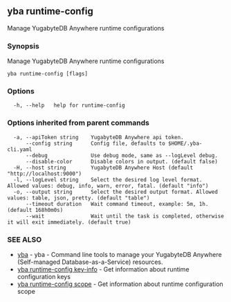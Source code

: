 ## yba runtime-config

Manage YugabyteDB Anywhere runtime configurations

### Synopsis

Manage YugabyteDB Anywhere runtime configurations

```
yba runtime-config [flags]
```

### Options

```
  -h, --help   help for runtime-config
```

### Options inherited from parent commands

```
  -a, --apiToken string    YugabyteDB Anywhere api token.
      --config string      Config file, defaults to $HOME/.yba-cli.yaml
      --debug              Use debug mode, same as --logLevel debug.
      --disable-color      Disable colors in output. (default false)
  -H, --host string        YugabyteDB Anywhere Host (default "http://localhost:9000")
  -l, --logLevel string    Select the desired log level format. Allowed values: debug, info, warn, error, fatal. (default "info")
  -o, --output string      Select the desired output format. Allowed values: table, json, pretty. (default "table")
      --timeout duration   Wait command timeout, example: 5m, 1h. (default 168h0m0s)
      --wait               Wait until the task is completed, otherwise it will exit immediately. (default true)
```

### SEE ALSO

* [yba](yba.md)	 - yba - Command line tools to manage your YugabyteDB Anywhere (Self-managed Database-as-a-Service) resources.
* [yba runtime-config key-info](yba_runtime-config_key-info.md)	 - Get information about runtime configuration keys
* [yba runtime-config scope](yba_runtime-config_scope.md)	 - Get information about runtime configuration scope

